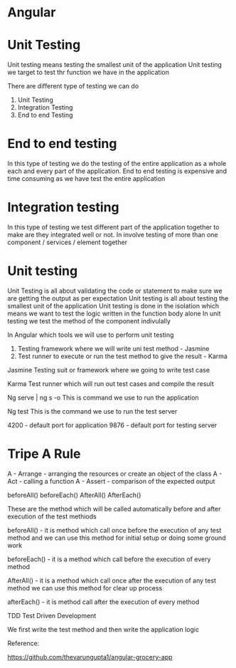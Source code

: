# Angular

# Unit Testing

Unit testing means testing the smallest unit of the application
Unit testing we target to test thr function we have in the application


There are different type of testing we can do
1. Unit Testing
2. Integration Testing
3. End to end Testing


# End to end testing
In this type of testing we do the testing of the entire application as a whole each and every part of the application.
End to end testing is expensive and time consuming as we have test the entire application

# Integration testing
In this type of testing we test different part of the application together to make are they integrated well or not. In involve testing of more than one component / services / element together


# Unit testing
Unit Testing is all about validating the code or statement to make sure we are getting the output as per expectation
Unit testing is all about testing the smallest unit of the application
Unit testing is done in the isolation which means we want to test the logic written in the function body alone
In unit testing we test the method of the component indivulally


In Angular which tools we will use to perform unit testing
1. Testing framework where we will write uni test method - Jasmine
2. Test runner to execute or run the test method to give the result - Karma


Jasmine
Testing suit or framework where we going to write test case

Karma 
Test runner which will run out test cases and compile the result



Ng serve | ng s -o
This is command we use to run the application

Ng test
This is the command we use to run the test server

4200 - default port for application
9876 - default port for testing server


# Tripe A Rule
A - Arrange - arranging the resources or create an object of the class
A - Act - calling a function
A - Assert - comparison of the expected output


beforeAll()
beforeEach()
AfterAll()
AfterEach()


These are the method which will be called automatically before and after execution of the test methiods



beforeAll() - it is method which call once before the execution of any test method and we can use this method for initial setup or doing some ground work

beforeEach() - it is a method which call before the execution of every method

AfterAll() - it is a method which call once after the execution of any test method we can use this method for clear up process

afterEach() - it is method call after the execution of every method








TDD
Test Driven Development

We first write the test method and then write the application logic




Reference:

https://github.com/thevarungupta1/angular-grocery-app













 